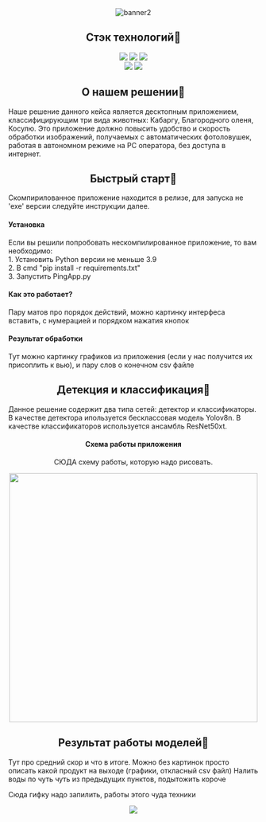 <div align="center">
  <img src="https://i.ibb.co/N9Sk9WX/baner2.png" alt="banner2" border="0" /></a>
</div>

## <div align="center">Стэк технологий📑</div>
<div align="center">
  <a href="https://www.python.org/doc/"><img src="https://img.shields.io/badge/python-3670A0?style=for-the-badge&logo=python&logoColor=ffdd54"></a>
  <a href="https://pytorch.org/docs/stable/index.html"><img src="https://img.shields.io/badge/PyTorch-%23EE4C2C.svg?style=for-the-badge&logo=PyTorch&logoColor=white"></a>
  <a href="https://opencv.github.io/cvat/docs/"><img src="https://img.shields.io/badge/opencv-%23white.svg?style=for-the-badge&logo=opencv&logoColor=white"></a>
  <br>
  <a href="https://github.com/ultralytics/ultralytics?tab=readme-ov-file"><img src="https://img.shields.io/badge/Ultralytics-YOLOv8-purple.svg"></a>
  <a href="https://github.com/kivy/kivy"><img src="https://img.shields.io/badge/Kivy-cross platform GUI-green.svg"></a>
</div>

## <div align="center">О нашем решении📝</div>
<p>
Наше решение данного кейса является десктопным приложением, классифицирующим три вида животных: Кабаргу, Благородного оленя, Косулю.
Это приложение должно повысить удобство и скорость обработки изображений, получаемых с автоматических фотоловушек, работая в автономном режиме на PC оператора, без доступа в интернет. 
</p>

## <div align="center">Быстрый старт🎢</div>
<p>
  Скомпирилованное приложение находится в релизе, для запуска не 'exe' версии следуйте инструкции далее.
</p>
  
#### Установка 
<p>
  Если вы решили попробовать нескомпилированное приложение, то вам необходимо:<br>
  1. Установить Python версии не меньше 3.9<br>
  2. В cmd "pip install -r requirements.txt"<br>
  3. Запустить PingApp.py<br>
</p>

#### Как это работает?
<p>
  Пару матов про порядок действий, можно картинку интерфеса вставить, с нумерацией и порядком нажатия кнопок
</p> 

#### Результат обработки
<p>
  Тут можно картинку графиков из приложения (если у нас получится их присоплить к вью), и пару слов о конечном csv файле
</p> 
</details>

## <div align="center">Детекция и классификация📸</div>
<p>
  Данное решение содержит два типа сетей: детектор и классификаторы.
  В качестве детектора ипользуется бесклассовая модель Yolov8n.
  В качестве классификаторов используется ансамбль ResNet50xt.
</p>
<div align="center">

  #### Схема работы приложения
  <p>
    СЮДА схему работы, которую надо рисовать.
  </p>
  <img src="" width="500" height="500"/>
</div>

## <div align="center">Результат работы моделей🔮</div>
<p>
  Тут про средний скор и что в итоге. Можно без картинок просто описать какой продукт на выходе (графики, откласный csv файл) Налить воды по чуть чуть из предыдущих пунктов, подытожить короче
</p>

<p>
  Сюда гифку надо запилить, работы этого чуда техники
</p>

<div align="center">
  <img src="res/expl.gif" border="0" /></a>
</div>
